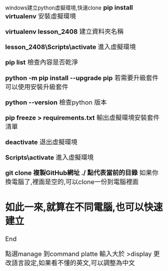 <big>windows建立python虛擬環境,快速clone<big>
**pip install virtualenv** 
安裝虛擬環境

**virtualenv lesson_2408**
建立資料夾名稱

**lesson_2408\Scripts\activate**
進入虛擬環境

**pip list**
檢查內容是否乾淨

**python -m pip install --upgrade pip**
若需要升級套件可以使用安裝升級套件

**python --version**
檢查python 版本

**pip freeze > requirements.txt**
輸出虛擬環境安裝套件清單 

**deactivate**
退出虛擬環境

**Scripts\activate**
進入虛擬環境

**git clone 複製GitHub網址 ./ 點代表當前的目錄**
如果你換電腦了,裡面是空的,可以clone一份到電腦裡面

## 如此一來,就算在不同電腦,也可以快速建立
End

點選manage 到command platte
輸入大於 >display 更改語言設定,如果看不懂的英文,可以調整為中文
